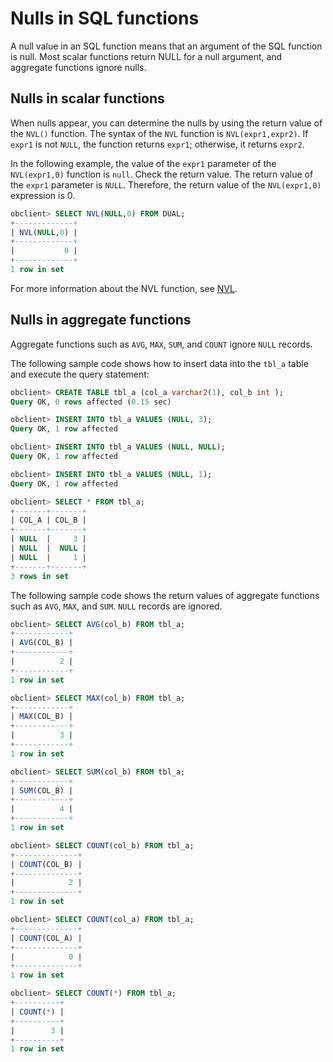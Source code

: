 # Nulls in SQL functions

A null value in an SQL function means that an argument of the SQL function is null. Most scalar functions return NULL for a null argument, and aggregate functions ignore nulls.

## Nulls in scalar functions

When nulls appear, you can determine the nulls by using the return value of the `NVL()` function. The syntax of the `NVL` function is `NVL(expr1,expr2)`. If `expr1` is not `NULL`, the function returns `expr1`; otherwise, it returns `expr2`.

In the following example, the value of the `expr1` parameter of the `NVL(expr1,0)` function is `null`. Check the return value. The return value of the `expr1` parameter is `NULL`. Therefore, the return value of the `NVL(expr1,0)` expression is 0.

```sql
obclient> SELECT NVL(NULL,0) FROM DUAL;
+-------------+
| NVL(NULL,0) |
+-------------+
|           0 |
+-------------+
1 row in set
```

For more information about the NVL function, see [NVL](../../5.functions-of-oracle-mode/2.single-row-functions-of-oracle-mode/8.null-value-related-function-of-oracle-mode/5.nvl-of-oracle-mode.md).

## Nulls in aggregate functions

Aggregate functions such as `AVG`, `MAX`, `SUM`, and `COUNT` ignore `NULL` records.

The following sample code shows how to insert data into the `tbl_a` table and execute the query statement:

```sql
obclient> CREATE TABLE tbl_a (col_a varchar2(1), col_b int );
Query OK, 0 rows affected (0.15 sec)

obclient> INSERT INTO tbl_a VALUES (NULL, 3);
Query OK, 1 row affected

obclient> INSERT INTO tbl_a VALUES (NULL, NULL);
Query OK, 1 row affected

obclient> INSERT INTO tbl_a VALUES (NULL, 1);
Query OK, 1 row affected

obclient> SELECT * FROM tbl_a;
+-------+-------+
| COL_A | COL_B |
+-------+-------+
| NULL  |     3 |
| NULL  |  NULL |
| NULL  |     1 |
+-------+-------+
3 rows in set
```

The following sample code shows the return values of aggregate functions such as `AVG`, `MAX`, and `SUM`. `NULL` records are ignored.

```sql
obclient> SELECT AVG(col_b) FROM tbl_a;
+------------+
| AVG(COL_B) |
+------------+
|          2 |
+------------+
1 row in set

obclient> SELECT MAX(col_b) FROM tbl_a;
+------------+
| MAX(COL_B) |
+------------+
|          3 |
+------------+
1 row in set

obclient> SELECT SUM(col_b) FROM tbl_a;
+------------+
| SUM(COL_B) |
+------------+
|          4 |
+------------+
1 row in set

obclient> SELECT COUNT(col_b) FROM tbl_a;
+--------------+
| COUNT(COL_B) |
+--------------+
|            2 |
+--------------+
1 row in set

obclient> SELECT COUNT(col_a) FROM tbl_a;
+--------------+
| COUNT(COL_A) |
+--------------+
|            0 |
+--------------+
1 row in set

obclient> SELECT COUNT(*) FROM tbl_a;
+----------+
| COUNT(*) |
+----------+
|        3 |
+----------+
1 row in set
```
